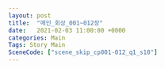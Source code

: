 ```yaml
---
layout: post
title:  "메인_회상_001~012장"
date:   2021-02-03 11:00:00 +0000
categories: Main
Tags: Story Main
SceneCode: ["scene_skip_cp001-012_q1_s10"]
---
```

